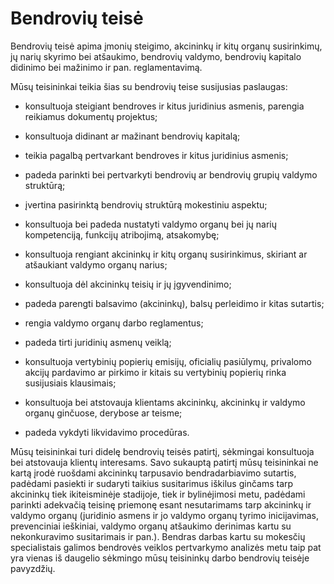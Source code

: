 # Bendrovių teisė

Bendrovių teisė apima įmonių steigimo, akcininkų ir kitų organų susirinkimų, jų narių skyrimo bei atšaukimo, bendrovių valdymo, bendrovių kapitalo didinimo bei mažinimo ir pan. reglamentavimą.

Mūsų teisininkai teikia šias su bendrovių teise susijusias paslaugas:

- konsultuoja steigiant bendroves ir kitus juridinius asmenis, parengia reikiamus dokumentų projektus;

- konsultuoja didinant ar mažinant bendrovių kapitalą;

- teikia pagalbą pertvarkant bendroves ir kitus juridinius asmenis;

- padeda parinkti bei pertvarkyti bendrovių ar bendrovių grupių valdymo struktūrą;

- įvertina pasirinktą bendrovių struktūrą mokestiniu aspektu;

- konsultuoja bei padeda nustatyti valdymo organų bei jų narių kompetenciją, funkcijų atribojimą, atsakomybę;

- konsultuoja rengiant akcininkų ir kitų organų susirinkimus, skiriant ar atšaukiant valdymo organų narius;

- konsultuoja dėl akcininkų teisių ir jų įgyvendinimo;

- padeda parengti balsavimo (akcininkų), balsų perleidimo ir kitas sutartis;

- rengia valdymo organų darbo reglamentus;

- padeda tirti juridinių asmenų veiklą;

- konsultuoja vertybinių popierių emisijų, oficialių pasiūlymų, privalomo akcijų pardavimo ar pirkimo ir kitais su vertybinių popierių rinka susijusiais klausimais;

- konsultuoja bei atstovauja klientams akcininkų, akcininkų ir valdymo organų ginčuose, derybose ar teisme;

- padeda vykdyti likvidavimo procedūras.

Mūsų teisininkai turi didelę bendrovių teisės patirtį, sėkmingai konsultuoja bei atstovauja klientų interesams. Savo sukauptą patirtį mūsų teisininkai ne kartą įrodė ruošdami akcininkų tarpusavio bendradarbiavimo sutartis, padėdami pasiekti ir sudaryti taikius susitarimus iškilus ginčams tarp akcininkų tiek ikiteisminėje stadijoje, tiek ir bylinėjimosi metu, padėdami parinkti adekvačią teisinę priemonę esant nesutarimams tarp akcininkų ir valdymo organų (juridinio asmens ir jo valdymo organų tyrimo inicijavimas, prevenciniai ieškiniai, valdymo organų atšaukimo derinimas kartu su nekonkuravimo susitarimais ir pan.). Bendras darbas kartu su mokesčių specialistais galimos bendrovės veiklos pertvarkymo analizės metu taip pat yra vienas iš daugelio sėkmingo mūsų teisininkų darbo bendrovių teisėje pavyzdžių.
